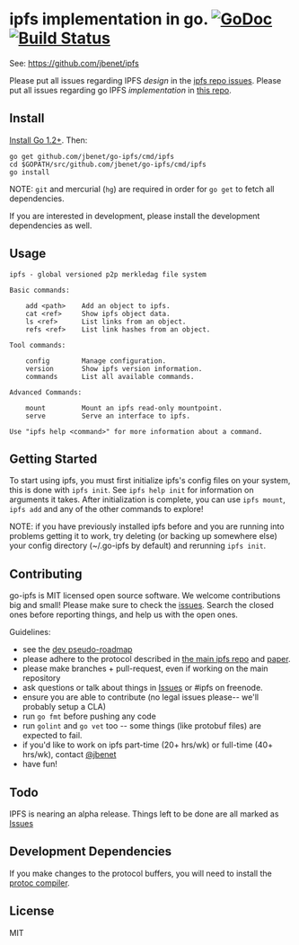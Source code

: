 # ipfs implementation in go. [![GoDoc](https://godoc.org/github.com/jbenet/go-ipfs?status.svg)](https://godoc.org/github.com/jbenet/go-ipfs) [![Build Status](https://travis-ci.org/jbenet/go-ipfs.svg?branch=master)](https://travis-ci.org/jbenet/go-ipfs)

See: https://github.com/jbenet/ipfs

Please put all issues regarding IPFS _design_ in the
[ipfs repo issues](https://github.com/jbenet/ipfs/issues).
Please put all issues regarding go IPFS _implementation_ in [this repo](https://github.com/jbenet/go-ipfs/issues).

## Install

[Install Go 1.2+](http://golang.org/doc/install). Then:

```
go get github.com/jbenet/go-ipfs/cmd/ipfs
cd $GOPATH/src/github.com/jbenet/go-ipfs/cmd/ipfs
go install
```

NOTE: `git` and mercurial (`hg`) are required in order for `go get` to fetch
all dependencies.

If you are interested in development, please install the development
dependencies as well.

## Usage

```
ipfs - global versioned p2p merkledag file system

Basic commands:

    add <path>    Add an object to ipfs.
    cat <ref>     Show ipfs object data.
    ls <ref>      List links from an object.
    refs <ref>    List link hashes from an object.

Tool commands:

    config        Manage configuration.
    version       Show ipfs version information.
    commands      List all available commands.

Advanced Commands:

    mount         Mount an ipfs read-only mountpoint.
    serve         Serve an interface to ipfs.

Use "ipfs help <command>" for more information about a command.
```

## Getting Started
To start using ipfs, you must first initialize ipfs's config files on your
system, this is done with `ipfs init`. See `ipfs help init` for information on
arguments it takes. After initialization is complete, you can use `ipfs mount`,
`ipfs add` and any of the other commands to explore!


NOTE: if you have previously installed ipfs before and you are running into
problems getting it to work, try deleting (or backing up somewhere else) your
config directory (~/.go-ipfs by default) and rerunning `ipfs init`. 


## Contributing

go-ipfs is MIT licensed open source software. We welcome contributions big and
small! Please make sure to check the 
[issues](https://github.com/jbenet/go-ipfs/issues). Search the closed ones
before reporting things, and help us with the open ones.

Guidelines:

- see the [dev pseudo-roadmap](dev.md)
- please adhere to the protocol described in [the main ipfs repo](https://github.com/jbenet/ipfs) and [paper](http://static.benet.ai/t/ipfs.pdf).
- please make branches + pull-request, even if working on the main repository
- ask questions or talk about things in [Issues](https://github.com/jbenet/go-ipfs/issues) or #ipfs on freenode.
- ensure you are able to contribute (no legal issues please-- we'll probably setup a CLA)
- run `go fmt` before pushing any code
- run `golint` and `go vet` too -- some things (like protobuf files) are expected to fail.
- if you'd like to work on ipfs part-time (20+ hrs/wk) or full-time (40+ hrs/wk), contact [@jbenet](https://github.com/jbenet)
- have fun!

## Todo

IPFS is nearing an alpha release. Things left to be done are all marked as [Issues](https://github.com/jbenet/go-ipfs/issues)

## Development Dependencies

If you make changes to the protocol buffers, you will need to install the [protoc compiler](https://code.google.com/p/protobuf/downloads/list).

## License

MIT
